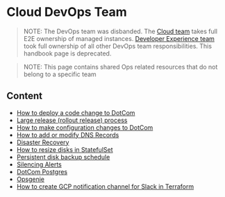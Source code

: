 # Cloud DevOps Team

> NOTE: The DevOps team was disbanded. The [Cloud team](../../../cloud/index.md) takes full E2E ownership of managed instances. [Developer Experience team](../dev-experience/index.md) took full ownership of all other DevOps team responsibilities. This handbook page is deprecated.

> NOTE: This page contains shared Ops related resources that do not belong to a specific team

## Content

- [How to deploy a code change to DotCom](deploy-code-change.md)
- [Large release (rollout release) process](deploy-code-change.md#large-releases-to-cloud-rollup-releases)
- [How to make configuration changes to DotCom](update_sg_website_config.md)
- [How to add or modify DNS Records](dns.md)
- [Disaster Recovery](disaster-recovery.md)
- [How to resize disks in StatefulSet](resize-disks-in-statefulset.md)
- [Persistent disk backup schedule](persistent-disk-backup-schedule.md)
- [Silencing Alerts](silencing-alerts.md)
- [DotCom Postgres](dotcom-postgres.md)
- [Opsgenie](opsgenie.md)
- [How to create GCP notification channel for Slack in Terraform](./gcp-slack-notification-terraform.md)
